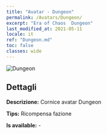 ```yaml
---
title: "Avatar - Dungeon"
permalink: /Avatars/Dungeon/
excerpt: "Era of Chaos  Dungeon"
last_modified_at: 2021-05-11
locale: it
ref: "Dungeon.md"
toc: false
classes: wide
---
```

 ![Dungeon](/images/a/avatarFrame_45.png)

## Dettagli

 **Descrizione:** Cornice avatar Dungeon 

 **Tips:** Ricompensa fazione 

 **Is available:**  - 

